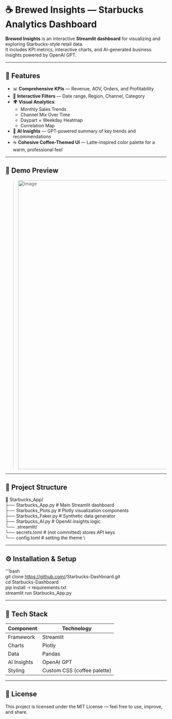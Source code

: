 # ☕ Brewed Insights — Starbucks Analytics Dashboard

**Brewed Insights** is an interactive **Streamlit dashboard** for visualizing and exploring Starbucks-style retail data.  
It includes KPI metrics, interactive charts, and AI-generated business insights powered by OpenAI GPT.

---

## 🚀 Features

- 📊 **Comprehensive KPIs** — Revenue, AOV, Orders, and Profitability
- 🧭 **Interactive Filters** — Date range, Region, Channel, Category
- 🌍 **Visual Analytics**:
  - Monthly Sales Trends  
  - Channel Mix Over Time  
  - Daypart × Weekday Heatmap
  - Correlation Map
- 🤖 **AI Insights** — GPT-powered summary of key trends and recommendations
- ☕ **Cohesive Coffee-Themed UI** — Latte-inspired color palette for a warm, professional feel

---

## 🧠 Demo Preview

> <img width="1440" height="900" alt="image" src="https://github.com/user-attachments/assets/cd3dae1f-791c-4e2a-a145-ed4ef3bfd248" />


---

## 🧩 Project Structure

📁 Starbucks_App/ \
├── Starbucks_App.py # Main Streamlit dashboard \
├── Starbucks_Plots.py # Plotly visualization components \
├── Starbucks_Faker.py # Synthetic data generator \
├── Starbucks_AI.py # OpenAI insights logic \
└── .streamlit/ \
└── secrets.toml # (not committed) stores API keys \
└── config.toml # setting the theme \


---

## ⚙️ Installation & Setup

'''bash \
git clone https://github.com/<your-username>/Starbucks-Dashboard.git \
cd Starbucks-Dashboard \
pip install -r requirements.txt \
streamlit run Starbucks_App.py 

---

## 🧰 Tech Stack

| Component   | Technology                  |
| ----------- | --------------------------- |
| Framework   | Streamlit                   |
| Charts      | Plotly                      |
| Data        | Pandas                      |
| AI Insights | OpenAI GPT                  |
| Styling     | Custom CSS (coffee palette) |

---

## 📝 License

This project is licensed under the MIT License — feel free to use, improve, and share.


